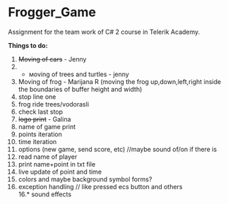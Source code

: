 ﻿# Frogger_Game
Assignment for the team work of C# 2 course in Telerik Academy.

<b>Things to do:</b><br>
1. <s>Moving of cars</s> - Jenny<br>
2. + мoving of trees and turtles - jenny<br>
2. Moving of frog - Marijana R (moving the frog up,down,left,right inside the boundaries of buffer height and width)<br>
3. stop line one<br>
4. frog ride trees/vodorasli<br>
5. check last stop<br>
6. <s>logo print</s> - Galina<br>
7. name of game print<br>
8. points iteration<br>
9. time iteration<br>
10. options (new game, send score, etc) //maybe sound of/on if there is<br>
11. read name of player<br>
12. print name+point in txt file<br>
13. live update of point and time<br>
14. colors and maybe background symbol forms?<br>
15. exception handling // like pressed ecs button and others<br>
16.* sound effects<br>
